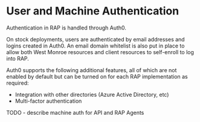 # User and Machine Authentication

Authentication in RAP is handled through Auth0.

On stock deployments, users are authenticated by email addresses and logins created in Auth0.  An email domain whitelist is also put in place to allow both West Monroe resources and client resources to self-enroll to log into RAP.

Auth0 supports the following additional features, all of which are not enabled by default but can be turned on for each RAP implementation as required:

* Integration with other directories \(Azure Active Directory, etc\)
* Multi-factor authentication

TODO - describe machine auth for API and RAP Agents

